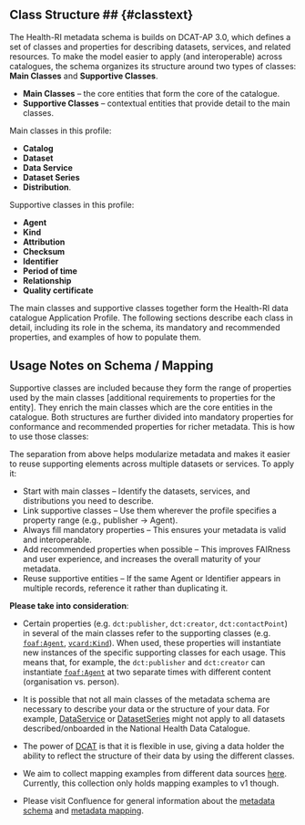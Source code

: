## Class Structure ## {#classtext} 
The Health-RI metadata schema is builds on DCAT-AP 3.0, which defines a set of classes and properties for describing datasets, services, and related resources. To make the model easier to apply (and interoperable) across catalogues, the schema organizes its structure around two types of classes: **Main Classes** and **Supportive Classes**.

- **Main Classes** – the core entities that form the core of the catalogue.
- **Supportive Classes** – contextual entities that provide detail to the main classes.

Main classes in this profile:
- **Catalog**
- **Dataset**
- **Data Service**
- **Dataset Series**
- **Distribution**.

Supportive classes in this profile:
- **Agent**
- **Kind**
- **Attribution**
- **Checksum**
- **Identifier**
- **Period of time**
- **Relationship**
- **Quality certificate**


The main classes and supportive classes together form the Health-RI data catalogue Application Profile. The following sections describe each class in detail, including its role in the schema, its mandatory and recommended properties, and examples of how to populate them.


## Usage Notes on Schema / Mapping
Supportive classes are included because they form the range of properties used by the main classes [additional requirements to properties for the entity]. They enrich the main classes which are the core entities in the catalogue. Both structures are further divided into  mandatory properties for conformance and recommended properties for richer metadata. This is how to use those classes:

The separation from above helps modularize metadata and makes it easier to reuse supporting elements across multiple datasets or services. To apply it:
- Start with main classes – Identify the datasets, services, and distributions you need to describe.
- Link supportive classes – Use them wherever the profile specifies a property range (e.g., publisher → Agent).
- Always fill mandatory properties – This ensures your metadata is valid and interoperable.
- Add recommended properties when possible – This improves FAIRness and user experience, and increases the overall maturity of your metadata.
- Reuse supportive entities – If the same Agent or Identifier appears in multiple records, reference it rather than duplicating it.


**Please take into consideration**:
- Certain properties (e.g. `dct:publisher`, `dct:creator`, `dct:contactPoint`) in several of the main classes refer to the supporting classes (e.g. [`foaf:Agent`](#agent), [`vcard:Kind`](#kind)). When used, these properties will instantiate new instances of the specific supporting classes for each usage. This means that, for example, the `dct:publisher` and `dct:creator` can instantiate [`foaf:Agent`](#agent) at two separate times with different content (organisation vs. person).

- It is possible that not all main classes of the metadata schema are necessary to describe your data or the structure of your data. For example, [DataService](#data-service) or [DatasetSeries](#dataset-series) might not apply to all datasets described/onboarded in the National Health Data Catalogue.

- The power of [DCAT](https://www.w3.org/TR/vocab-dcat-3/) is that it is flexible in use, giving a data holder the ability to reflect the structure of their data by using the different classes.

- We aim to collect mapping examples from different data sources [here](https://health-ri.atlassian.net/wiki/spaces/FSD/folder/736985095). Currently, this collection only holds mapping examples to v1 though.

- Please visit Confluence for general information about the [metadata schema](https://health-ri.atlassian.net/wiki/spaces/FSD/pages/279281676/4A+Metadata+mapping) and [metadata mapping](https://health-ri.atlassian.net/wiki/spaces/FSD/pages/290291734/Mapping+tutorial).


